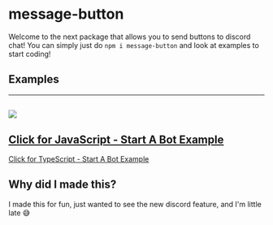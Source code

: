 # message-button

Welcome to the next package that allows you to send buttons to discord chat!
You can simply just do `npm i message-button` and look at examples to start coding!

## Examples
---------------------------------------
![](https://github.com/xMercyTheDeveloper/message-button/blob/master/examples/start-a-bot.png)
---------------------------------------
[Click for JavaScript - Start A Bot Example](https://github.com/xMercyTheDeveloper/message-button/blob/master/examples/start-a-bot.js)
---------------------------------------
[Click for TypeScript - Start A Bot Example](https://github.com/xMercyTheDeveloper/message-button/blob/master/examples/start-a-bot.ts)

## Why did I made this?
I made this for fun, just wanted to see the new discord feature, and I'm little late 😅